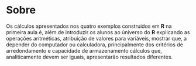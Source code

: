# Sobre

Os cálculos apresentados nos quatro exemplos construidos em **R** na primeira aula é, além de introduzir os alunos ao úniverso do **R** explicando as operações aritméticas, atribuição de valores para variáveis, mostrar que, a depender do computador ou calculadora, principalmente dos critérios de arredondamento e capacidade de armazenamento cálculos que, analiticamente devem ser iguais, apresentarão resultados diferentes.